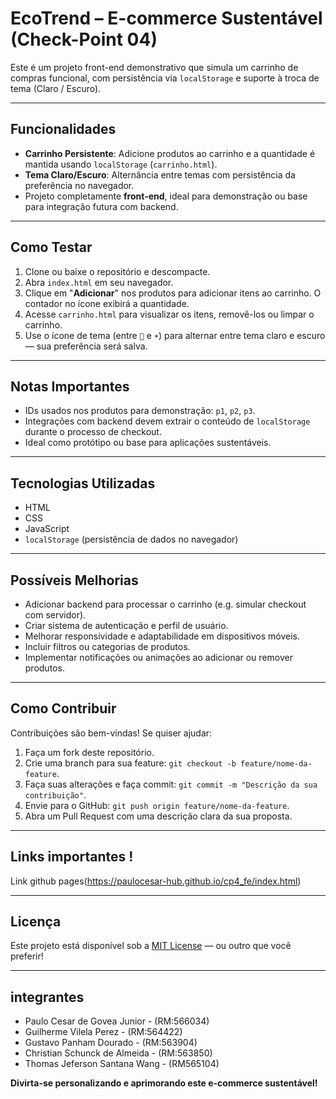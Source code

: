 # EcoTrend – E-commerce Sustentável (Check-Point 04)

Este é um projeto front-end demonstrativo que simula um carrinho de compras funcional, com persistência via `localStorage` e suporte à troca de tema (Claro / Escuro).

---

## Funcionalidades

- **Carrinho Persistente**: Adicione produtos ao carrinho e a quantidade é mantida usando `localStorage` (`carrinho.html`).
- **Tema Claro/Escuro**: Alternância entre temas com persistência da preferência no navegador.
- Projeto completamente **front-end**, ideal para demonstração ou base para integração futura com backend.

---

## Como Testar

1. Clone ou baixe o repositório e descompacte.
2. Abra `index.html` em seu navegador.
3. Clique em "**Adicionar**" nos produtos para adicionar itens ao carrinho. O contador no ícone exibirá a quantidade.
4. Acesse `carrinho.html` para visualizar os itens, removê-los ou limpar o carrinho.
5. Use o ícone de tema (entre `🌙` e `☀️`) para alternar entre tema claro e escuro — sua preferência será salva.

---

## Notas Importantes

- IDs usados nos produtos para demonstração: `p1`, `p2`, `p3`.
- Integrações com backend devem extrair o conteúdo de `localStorage` durante o processo de checkout.
- Ideal como protótipo ou base para aplicações sustentáveis.

---

## Tecnologias Utilizadas

- HTML
- CSS
- JavaScript
- `localStorage` (persistência de dados no navegador)

---

## Possíveis Melhorias

- Adicionar backend para processar o carrinho (e.g. simular checkout com servidor).
- Criar sistema de autenticação e perfil de usuário.
- Melhorar responsividade e adaptabilidade em dispositivos móveis.
- Incluir filtros ou categorias de produtos.
- Implementar notificações ou animações ao adicionar ou remover produtos.

---

## Como Contribuir

Contribuições são bem-vindas! Se quiser ajudar:

1. Faça um fork deste repositório.
2. Crie uma branch para sua feature: `git checkout -b feature/nome-da-feature`.
3. Faça suas alterações e faça commit: `git commit -m "Descrição da sua contribuição"`.
4. Envie para o GitHub: `git push origin feature/nome-da-feature`.
5. Abra um Pull Request com uma descrição clara da sua proposta.

---

## Links importantes ! 
Link github pages(https://paulocesar-hub.github.io/cp4_fe/index.html)

---

## Licença

Este projeto está disponível sob a [MIT License](https://opensource.org/licenses/MIT) — ou outro que você preferir!

---
## integrantes 
- Paulo Cesar de Govea Junior - (RM:566034)
- Guilherme Vilela Perez - (RM:564422)
- Gustavo Panham Dourado - (RM:563904)
- Christian Schunck de Almeida - (RM:563850)
- Thomas Jeferson Santana Wang - (RM565104)

**Divirta-se personalizando e aprimorando este e-commerce sustentável!**
